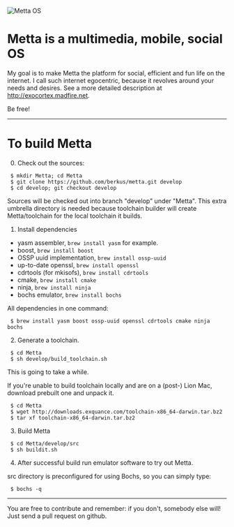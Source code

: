 ![Metta OS](https://raw.github.com/berkus/metta/master/docs/metta.png)

Metta is a multimedia, mobile, social OS
========================================

My goal is to make Metta the platform for social, efficient and fun life on the internet. I call such internet egocentric, because it revolves around your needs and desires. See a more detailed description at http://exocortex.madfire.net.

Be free!

-----------------------------------------

To build Metta
==============

0. Check out the sources:

```
 $ mkdir Metta; cd Metta
 $ git clone https://github.com/berkus/metta.git develop
 $ cd develop; git checkout develop
```

Sources will be checked out into branch "develop" under "Metta". This extra umbrella directory is needed because toolchain builder will create Metta/toolchain for the local toolchain it builds.

1. Install dependencies 
  * yasm assembler, `brew install yasm` for example.
  * boost, `brew install boost`
  * OSSP uuid implementation, `brew install ossp-uuid`
  * up-to-date openssl, `brew install openssl`
  * cdrtools (for mkisofs), `brew install cdrtools`
  * cmake, `brew install cmake`
  * ninja, `brew install ninja`
  * bochs emulator, `brew install bochs`

All dependencies in one command:
```
 $ brew install yasm boost ossp-uuid openssl cdrtools cmake ninja bochs
```

2. Generate a toolchain.

```
 $ cd Metta
 $ sh develop/build_toolchain.sh
```

This is going to take a while.

If you're unable to build toolchain locally and are on a (post-) Lion Mac, download prebuilt one and unpack it.

```
 $ cd Metta
 $ wget http://downloads.exquance.com/toolchain-x86_64-darwin.tar.bz2
 $ tar xf toolchain-x86_64-darwin.tar.bz2
```

3. Build Metta

```
 $ cd Metta/develop/src
 $ sh buildit.sh
```

4. After successful build run emulator software to try out Metta.

src directory is preconfigured for using Bochs, so you can simply type:

```
 $ bochs -q
```

-----------------------------------------

You are free to contribute and remember: if you don't, somebody else will!
Just send a pull request on github.

